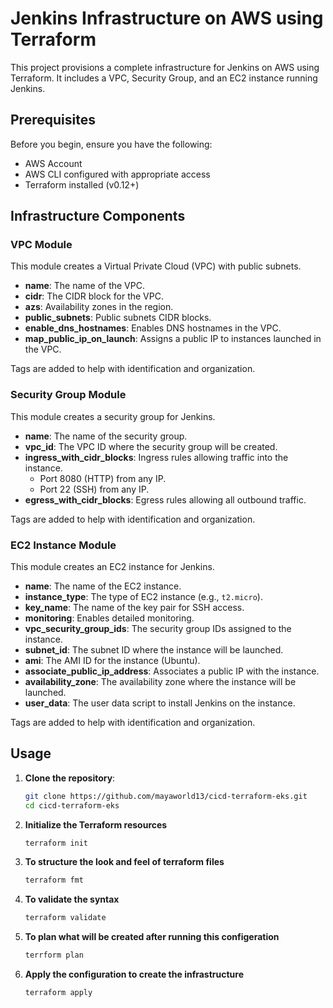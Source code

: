 # Jenkins Infrastructure on AWS using Terraform

This project provisions a complete infrastructure for Jenkins on AWS using Terraform. It includes a VPC, Security Group, and an EC2 instance running Jenkins.

## Prerequisites

Before you begin, ensure you have the following:

- AWS Account
- AWS CLI configured with appropriate access
- Terraform installed (v0.12+)

## Infrastructure Components

### VPC Module

This module creates a Virtual Private Cloud (VPC) with public subnets.

- **name**: The name of the VPC.
- **cidr**: The CIDR block for the VPC.
- **azs**: Availability zones in the region.
- **public_subnets**: Public subnets CIDR blocks.
- **enable_dns_hostnames**: Enables DNS hostnames in the VPC.
- **map_public_ip_on_launch**: Assigns a public IP to instances launched in the VPC.

Tags are added to help with identification and organization.

### Security Group Module

This module creates a security group for Jenkins.

- **name**: The name of the security group.
- **vpc_id**: The VPC ID where the security group will be created.
- **ingress_with_cidr_blocks**: Ingress rules allowing traffic into the instance.
  - Port 8080 (HTTP) from any IP.
  - Port 22 (SSH) from any IP.
- **egress_with_cidr_blocks**: Egress rules allowing all outbound traffic.

Tags are added to help with identification and organization.

### EC2 Instance Module

This module creates an EC2 instance for Jenkins.

- **name**: The name of the EC2 instance.
- **instance_type**: The type of EC2 instance (e.g., `t2.micro`).
- **key_name**: The name of the key pair for SSH access.
- **monitoring**: Enables detailed monitoring.
- **vpc_security_group_ids**: The security group IDs assigned to the instance.
- **subnet_id**: The subnet ID where the instance will be launched.
- **ami**: The AMI ID for the instance (Ubuntu).
- **associate_public_ip_address**: Associates a public IP with the instance.
- **availability_zone**: The availability zone where the instance will be launched.
- **user_data**: The user data script to install Jenkins on the instance.

Tags are added to help with identification and organization.

## Usage

1. **Clone the repository**:
   ```sh
   git clone https://github.com/mayaworld13/cicd-terraform-eks.git
   cd cicd-terraform-eks
   ```

2. **Initialize the Terraform resources**
   ```sh
   terraform init
   ```

3. **To structure the look and feel of terraform files**
   ```sh
   terraform fmt
   ```

4. **To validate the syntax**
   ```sh
   terraform validate
   ```

5. **To plan what will be created after running this configeration**
   ```sh
   terrform plan
   ```

6. **Apply the configuration to create the infrastructure**
   ```sh
   terraform apply
   ```
